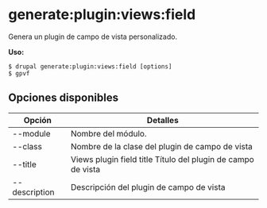 # generate:plugin:views:field
Genera un plugin de campo de vista personalizado.

**Uso:**
```
$ drupal generate:plugin:views:field [options]
$ gpvf  
```

## Opciones disponibles
Opción | Detalles
-------|-------------
--module | Nombre del módulo.
--class | Nombre de la clase del plugin de campo de vista
--title | Views plugin field title Título del plugin de campo de vista
--description | Descripción del plugin de campo de vista
